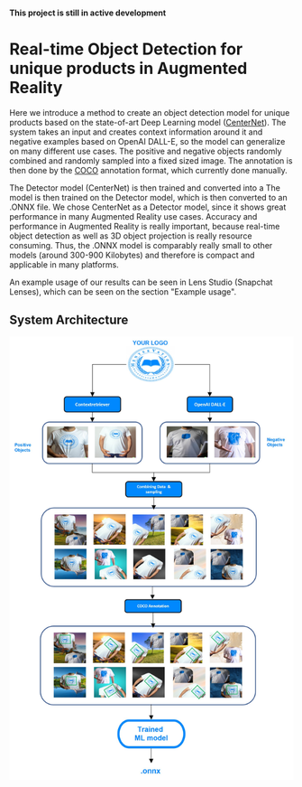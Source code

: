 #### This project is still in active development

# Real-time Object Detection for unique products in Augmented Reality

Here we introduce a method to create an object detection model for unique products based on the state-of-art Deep Learning model ([CenterNet](https://arxiv.org/pdf/1904.07850.pdf)).
The system takes an input and creates context information around it and negative examples based on OpenAI DALL-E, so the model can generalize on many different use cases. The positive and negative objects randomly combined and randomly sampled into a fixed sized image. The annotation is then done by the [COCO](https://cocodataset.org/#home) annotation format, which currently done manually.

The Detector model (CenterNet) is then trained and converted into a 
The model is then trained on the Detector model, which is then converted to an .ONNX file. We chose CenterNet as a Detector model, since it shows great performance in many Augmented Reality use cases. Accuracy and performance in Augmented Reality is really important, because real-time object detection as well as 3D object projection is really resource consuming. Thus, the .ONNX model is comparably really small to other models (around 300-900 Kilobytes) and therefore is compact and applicable in many platforms. 

An example usage of our results can be seen in Lens Studio (Snapchat Lenses), which can be seen on the section "Example usage".

## System Architecture


<img src="img/Picture2.jpg" alt="drawing" width="650"/>

